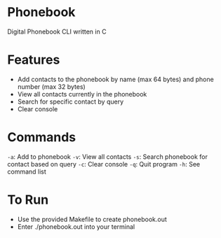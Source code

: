 # Phonebook
Digital Phonebook CLI written in C

# Features
  - Add contacts to the phonebook by name (max 64 bytes) and phone number (max 32 bytes)
  - View all contacts currently in the phonebook
  - Search for specific contact by query
  - Clear console

# Commands
  `-a`: Add to phonebook
  `-v`: View all contacts
  `-s`: Search phonebook for contact based on query
  `-c`: Clear console
  `-q`: Quit program
  `-h`: See command list

# To Run
  - Use the provided Makefile to create phonebook.out
  - Enter ./phonebook.out into your terminal
